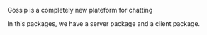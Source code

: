 Gossip is a completely new plateform for chatting

In this packages, we have a server package and a client package.
